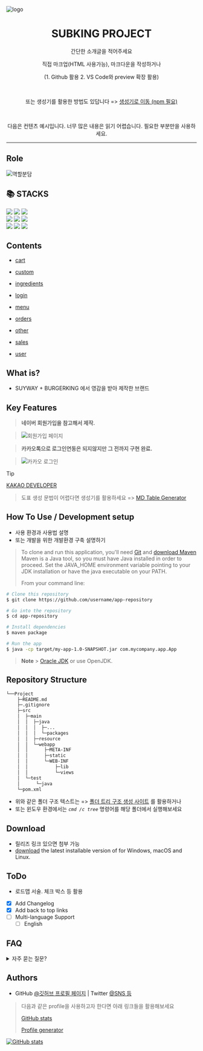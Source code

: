 ![logo](https://github.com/user-attachments/assets/519acc0d-2b68-4410-bf15-05df2d098d6c)
<h1 align="center">
  SUBKING PROJECT
</h1>
<p align="center">간단한 소개글을 적어주세요</p>
<p align="center">직접 마크업(HTML 사용가능), 마크다운을 작성하거나</p>
<p align="center">(1. Github 활용 2. VS Code와 preview 확장 활용)</p>
<br>
<p align="center">또는 생성기를 활용한 방법도 있답니다 =>
  <a href="https://github.com/kefranabg/readme-md-generator">생성기로 이동 (npm 필요)</a>
</p>
<br>
<p align="center">다음은 컨텐츠 예시입니다. 너무 많은 내용은 읽기 어렵습니다. 필요한 부분만을 사용하세요.</p>

---

## Role
![역할분담](https://github.com/user-attachments/assets/1665f9a3-6bd3-4bc5-918f-b0df5a54263d)

<div align="left">
  <h2>📚 STACKS</h2>
  <img src="https://img.shields.io/badge/MySQL-005C84?style=for-the-badge&logo=mysql&logoColor=white">    
  <img src="https://img.shields.io/badge/HTML-239120?style=for-the-badge&logo=html5&logoColor=white"> 
  <img src="https://img.shields.io/badge/Eclipse-2C2255?style=for-the-badge&logo=eclipse&logoColor=white">   
  <br>
  <img src="https://img.shields.io/badge/css-1572B6?style=for-the-badge&logo=css3&logoColor=white"> 
  <img src="https://img.shields.io/badge/VSCode-0078D4?style=for-the-badge&logo=visual%20studio%20code&logoColor=white">   
  <img src="https://img.shields.io/badge/javascript-F7DF1E?style=for-the-badge&logo=javascript&logoColor=black"> 
  <br>
  <img src="https://img.shields.io/badge/apache tomcat-F8DC75?style=for-the-badge&logo=apachetomcat&logoColor=white">
  <img src="https://img.shields.io/badge/git-F05032?style=for-the-badge&logo=git&logoColor=white">
  <img src="https://img.shields.io/badge/Java-ED8B00?style=for-the-badge&logo=openjdk&logoColor=white">
  
</div>

## Contents

- [cart](https://github.com/Seodongchann/SUBKING-Project/tree/main/java/kr/co/subking/cart)


- [custom](https://github.com/Seodongchann/SUBKING-Project/tree/main/java/kr/co/subking/custom)


- [ingredients](https://github.com/Seodongchann/SUBKING-Project/tree/main/java/kr/co/subking/ingredients)


- [login](https://github.com/Seodongchann/SUBKING-Project/tree/main/java/kr/co/subking/login)


- [menu](https://github.com/Seodongchann/SUBKING-Project/tree/main/java/kr/co/subking/menu)


- [orders](https://github.com/Seodongchann/SUBKING-Project/tree/main/java/kr/co/subking/orders)


- [other](https://github.com/Seodongchann/SUBKING-Project/tree/main/java/kr/co/subking/other)


- [sales](https://github.com/Seodongchann/SUBKING-Project/tree/main/java/kr/co/subking/sales)


- [user](https://github.com/Seodongchann/SUBKING-Project/tree/main/java/kr/co/subking/user)


</p>

## What is?

-   SUYWAY + BURGERKING 에서 영감을 받아 제작한 브랜드

## Key Features
> **네이버 회원가입을 참고해서 제작.**

> ![회원가입 페이지](https://github.com/user-attachments/assets/1b0b527a-9a7e-4024-856a-6b0c3a4edd74)


> **카카오톡으로 로그인연동은 되지않지만 그 전까지 구현 완료.**

> ![카카오 로그인](https://github.com/user-attachments/assets/0163f9fd-4eda-486e-b998-cc5d012e2256)

> [!TIP]
> 
> [KAKAO DEVELOPER](https://developers.kakao.com/)
>

> 도표 생성 문법이 어렵다면 생성기를 활용하세요 => [MD Table Generator](https://www.tablesgenerator.com/markdown_tables)

## How To Use / Development setup

* 사용 환경과 사용법 설명
* 또는 개발을 위한 개발환경 구축 설명하기

> To clone and run this application,
> you'll need [Git](https://git-scm.com)
> and [download Maven](https://maven.apache.org/download.cgi)
> Maven is a Java tool, so you must have Java installed in order to proceed. Set the JAVA_HOME environment variable pointing to your JDK installation or have the java executable on your PATH.
>
> From your command line:

```bash
# Clone this repository
$ git clone https://github.com/username/app-repository

# Go into the repository
$ cd app-repository

# Install dependencies
$ maven package

# Run the app
$ java -cp target/my-app-1.0-SNAPSHOT.jar com.mycompany.app.App
```

> **Note** > [Oracle JDK](https://www.oracle.com/java/technologies/downloads/) or use OpenJDK.

## Repository Structure

```sh
└──Project
    ├─README.md
    ├─.gitignore
    ├─src
    │  ├─main
    │  │  ├─java
    │  │  │  ├─...
    │  │  │  └─packages
    │  │  ├─resource
    │  │  └─webapp
    │  │      ├─META-INF
    │  │      ├─static
    │  │      └─WEB-INF
    │  │          ├─lib
    │  │          └─views
    │  └─test
    │      └─java
    └─pom.xml
```

- 위와 같은 폴더 구조 텍스트는 => [폴더 트리 구조 생성 사이트](https://ascii-tree-generator.com/) 를 활용하거나
- 또는 윈도우 환경에서는 _`cmd /c tree`_ 명령어를 해당 폴더에서 실행해보세요

## Download

* 릴리즈 링크 있으면 첨부 가능
* [download]() the latest installable version of for Windows, macOS and Linux.

## ToDo

-   로드맵 서술. 체크 박스 등 활용

*   [x] Add Changelog
*   [x] Add back to top links
*   [ ] Multi-language Support
    -   [ ] English

## FAQ

<details>
  <summary>자주 묻는 질문?</summary>
  <dl>
  <dt>질문 1</dt>
  <dd>답변 1</dd>
  </dl>
</details>
    
## Authors

* GitHub [@깃허브 프로필 페이지](https://github.com/SYacuCLoud) | Twitter [@SNS 등](https://twitter.com/)

> 다음과 같은 profile을 사용하고자 한다면 아래 링크들을 활용해보세요
>
> [GitHub stats](https://github.com/anuraghazra/github-readme-stats)
>
> [Profile generator](https://gprm.itsvg.in/)

[![GitHub stats](https://github-readme-stats.vercel.app/api?username=SYacuCLoud)](https://github.com/SYacuCLoud)





